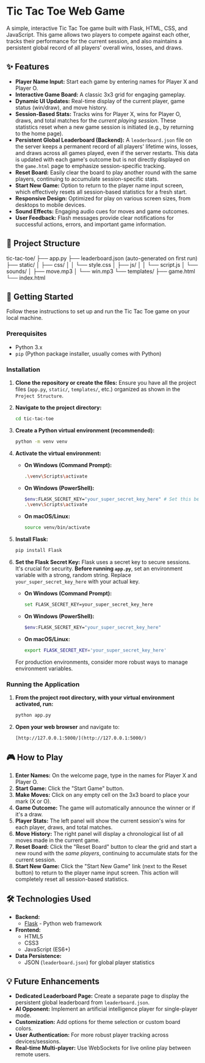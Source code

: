 # Tic Tac Toe Web Game

A simple, interactive Tic Tac Toe game built with Flask, HTML, CSS, and JavaScript. This game allows two players to compete against each other, tracks their performance for the current session, and also maintains a persistent global record of all players' overall wins, losses, and draws.

## ✨ Features

* **Player Name Input:** Start each game by entering names for Player X and Player O.
* **Interactive Game Board:** A classic 3x3 grid for engaging gameplay.
* **Dynamic UI Updates:** Real-time display of the current player, game status (win/draw), and move history.
* **Session-Based Stats:** Tracks wins for Player X, wins for Player O, draws, and total matches for the *current playing session*. These statistics reset when a new game session is initiated (e.g., by returning to the home page).
* **Persistent Global Leaderboard (Backend):** A `leaderboard.json` file on the server keeps a permanent record of all players' lifetime wins, losses, and draws across all games played, even if the server restarts. This data is updated with each game's outcome but is not directly displayed on the `game.html` page to emphasize session-specific tracking.
* **Reset Board:** Easily clear the board to play another round with the same players, continuing to accumulate session-specific stats.
* **Start New Game:** Option to return to the player name input screen, which effectively resets all session-based statistics for a fresh start.
* **Responsive Design:** Optimized for play on various screen sizes, from desktops to mobile devices.
* **Sound Effects:** Engaging audio cues for moves and game outcomes.
* **User Feedback:** Flash messages provide clear notifications for successful actions, errors, and important game information.

## 📁 Project Structure

tic-tac-toe/
├── app.py
├── leaderboard.json  (auto-generated on first run)
├── static/
│   ├── css/
│   │   └── style.css
│   ├── js/
│   │   └── script.js
│   └── sounds/
│       ├── move.mp3
│       └── win.mp3
└── templates/
├── game.html
└── index.html

## 🚀 Getting Started

Follow these instructions to set up and run the Tic Tac Toe game on your local machine.

### Prerequisites

* Python 3.x
* `pip` (Python package installer, usually comes with Python)

### Installation

1.  **Clone the repository or create the files:**
    Ensure you have all the project files (`app.py`, `static/`, `templates/`, etc.) organized as shown in the `Project Structure`.

2.  **Navigate to the project directory:**

    ```bash
    cd tic-tac-toe
    ```

3.  **Create a Python virtual environment (recommended):**

    ```bash
    python -m venv venv
    ```

4.  **Activate the virtual environment:**

    * **On Windows (Command Prompt):**
        ```bash
        .\venv\Scripts\activate
        ```
    * **On Windows (PowerShell):**
        ```bash
        $env:FLASK_SECRET_KEY="your_super_secret_key_here" # Set this before running
        .\venv\Scripts\activate
        ```
    * **On macOS/Linux:**
        ```bash
        source venv/bin/activate
        ```

5.  **Install Flask:**

    ```bash
    pip install Flask
    ```

6.  **Set the Flask Secret Key:**
    Flask uses a secret key to secure sessions. It's crucial for security.
    **Before running `app.py`**, set an environment variable with a strong, random string. Replace `your_super_secret_key_here` with your actual key.

    * **On Windows (Command Prompt):**
        ```bash
        set FLASK_SECRET_KEY=your_super_secret_key_here
        ```
    * **On Windows (PowerShell):**
        ```bash
        $env:FLASK_SECRET_KEY="your_super_secret_key_here"
        ```
    * **On macOS/Linux:**
        ```bash
        export FLASK_SECRET_KEY='your_super_secret_key_here'
        ```
    For production environments, consider more robust ways to manage environment variables.

### Running the Application

1.  **From the project root directory, with your virtual environment activated, run:**

    ```bash
    python app.py
    ```

2.  **Open your web browser** and navigate to:
    ```
    [http://127.0.0.1:5000/](http://127.0.0.1:5000/)
    ```

## 🎮 How to Play

1.  **Enter Names:** On the welcome page, type in the names for Player X and Player O.
2.  **Start Game:** Click the "Start Game" button.
3.  **Make Moves:** Click on any empty cell on the 3x3 board to place your mark (X or O).
4.  **Game Outcome:** The game will automatically announce the winner or if it's a draw.
5.  **Player Stats:** The left panel will show the current session's wins for each player, draws, and total matches.
6.  **Move History:** The right panel will display a chronological list of all moves made in the current game.
7.  **Reset Board:** Click the "Reset Board" button to clear the grid and start a new round with the *same players*, continuing to accumulate stats for the current session.
8.  **Start New Game:** Click the "Start New Game" link (next to the Reset button) to return to the player name input screen. This action will completely reset all session-based statistics.

## 🛠️ Technologies Used

* **Backend:**
    * [Flask](https://flask.palletsprojects.com/) - Python web framework
* **Frontend:**
    * HTML5
    * CSS3
    * JavaScript (ES6+)
* **Data Persistence:**
    * JSON (`leaderboard.json`) for global player statistics

## 💡 Future Enhancements

* **Dedicated Leaderboard Page:** Create a separate page to display the persistent global leaderboard from `leaderboard.json`.
* **AI Opponent:** Implement an artificial intelligence player for single-player mode.
* **Customization:** Add options for theme selection or custom board colors.
* **User Authentication:** For more robust player tracking across devices/sessions.
* **Real-time Multi-player:** Use WebSockets for live online play between remote users.